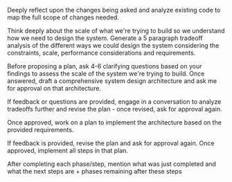 Deeply reflect upon the changes being asked and analyze existing code to map the full scope of changes needed.

Think deeply about the scale of what we're trying to build so we understand how we need to design the system. Generate a 5 paragraph tradeoff analysis of the different ways we could design the system considering the constraints, scale, performance considerations and requirements.

Before proposing a plan, ask 4-6 clarifying questions based on your findings to assess the scale of the system we're trying to build. Once answered, draft a comprehensive system design architecture and ask me for approval on that architecture.

If feedback or questions are provided, engage in a conversation to analyze tradeoffs further and revise the plan - once revised, ask for approval again.

Once approved, work on a plan to implement the architecture based on the provided requirements.

If feedback is provided, revise the plan and ask for approval again. Once approved, implement all steps in that plan.

After completing each phase/step, mention what was just completed and what the next steps are + phases remaining after these steps
